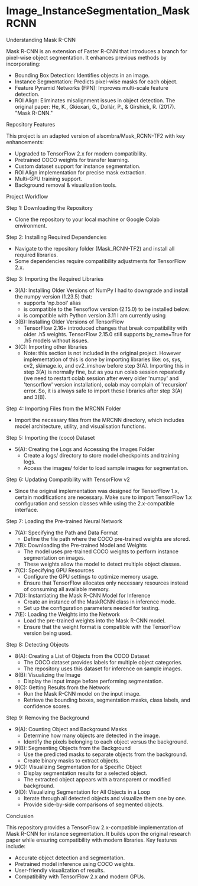 # Image_InstanceSegmentation_MaskRCNN

Understanding Mask R-CNN

Mask R-CNN is an extension of Faster R-CNN that introduces a branch for pixel-wise object segmentation. It enhances previous methods by incorporating:

- Bounding Box Detection: Identifies objects in an image.
- Instance Segmentation: Predicts pixel-wise masks for each object.
- Feature Pyramid Networks (FPN): Improves multi-scale feature detection.
- ROI Align: Eliminates misalignment issues in object detection.
The original paper:
He, K., Gkioxari, G., Dollár, P., & Girshick, R. (2017). "Mask R-CNN."


Repository Features

This project is an adapted version of alsombra/Mask_RCNN-TF2 with key enhancements:

- Upgraded to TensorFlow 2.x for modern compatibility.
- Pretrained COCO weights for transfer learning.
- Custom dataset support for instance segmentation.
- ROI Align implementation for precise mask extraction.
- Multi-GPU training support.
- Background removal & visualization tools.


Project Workflow

Step 1: Downloading the Repository
- Clone the repository to your local machine or Google Colab environment.

Step 2: Installing Required Dependencies
- Navigate to the repository folder (Mask_RCNN-TF2) and install all required libraries.
- Some dependencies require compatibility adjustments for TensorFlow 2.x.

 
Step 3: Importing the Required Libraries
  - 3(A): Installing Older Versions of NumPy
    I had to downgrade and install the numpy version (1.23.5) that:
      - supports 'np.bool' alias
      - is compatible to the Tensoflow version (2.15.0) to be installed below.
      - is compatible with Python version 3.11 I am currently using
  - 3(B): Installing Older Versions of TensorFlow
    - TensorFlow 2.16+ introduced changes that break compatibility with older .h5 weights. TensorFlow 2.15.0 still supports by_name=True for .h5 models without issues.
  - 3(C): Importing other libraries
    - Note: this section is not included in the original project. However implementation of this is done by importing libraries like: os, sys, cv2, skimage.io, and cv2_imshow before step 3(A). Importing this in step 3(A) is normally fine, but as you run colab session repeatedly (we need to restart colab session after every older 'numpy' and 'tensorflow' version installation), colab may complain of 'recursion' error. So, it is always safe to import these libraries after step 3(A) and 3(B).
   
Step 4: Importing Files from the MRCNN Folder
- Import the necessary files from the MRCNN directory, which includes model architecture, utility, and visualisation functions.

Step 5: Importing the (coco) Dataset
  - 5(A): Creating the Logs and Accessing the Images Folder
    - Create a logs/ directory to store model checkpoints and training logs.
    - Access the images/ folder to load sample images for segmentation.
   
Step 6: Updating Compatibility with TensorFlow v2
- Since the original implementation was designed for TensorFlow 1.x, certain modifications are necessary. Make sure to import TensorFlow 1.x configuration and session classes while using the 2.x-compatible interface.

Step 7: Loading the Pre-trained Neural Network
  - 7(A): Specifying the Path and Data Format
    - Define the file path where the COCO pre-trained weights are stored.
  - 7(B): Downloading the Pre-trained Model and Weights
    - The model uses pre-trained COCO weights to perform instance segmentation on images.
    - These weights allow the model to detect multiple object classes.
  - 7(C): Specifying GPU Resources
    - Configure the GPU settings to optimize memory usage.
    - Ensure that TensorFlow allocates only necessary resources instead of consuming all available memory.
  - 7(D): Instantiating the Mask R-CNN Model for Inference
    - Create an instance of the MaskRCNN class in inference mode.
    - Set up the configuration parameters needed for testing.
  - 7(E): Loading the Weights into the Network
    - Load the pre-trained weights into the Mask R-CNN model.
    - Ensure that the weight format is compatible with the TensorFlow version being used.
   
Step 8: Detecting Objects
  - 8(A): Creating a List of Objects from the COCO Dataset
    - The COCO dataset provides labels for multiple object categories.
    - The repository uses this dataset for inference on sample images.
  - 8(B): Visualizing the Image
    - Display the input image before performing segmentation.
  - 8(C): Getting Results from the Network
    - Run the Mask R-CNN model on the input image.
    - Retrieve the bounding boxes, segmentation masks, class labels, and confidence scores.

Step 9: Removing the Background
  - 9(A): Counting Object and Background Masks
    - Determine how many objects are detected in the image.
    - Identify the pixels belonging to each object versus the background.
  - 9(B): Segmenting Objects from the Background
    - Use the predicted masks to separate objects from the background.
    - Create binary masks to extract objects.
  - 9(C): Visualizing Segmentation for a Specific Object
    - Display segmentation results for a selected object.
    - The extracted object appears with a transparent or modified background.
 -  9(D): Visualizing Segmentation for All Objects in a Loop
    - Iterate through all detected objects and visualize them one by one.
    - Provide side-by-side comparisons of segmented objects.

Conclusion

This repository provides a TensorFlow 2.x-compatible implementation of Mask R-CNN for instance segmentation.
It builds upon the original research paper while ensuring compatibility with modern libraries. Key features include:

- Accurate object detection and segmentation.
- Pretrained model inference using COCO weights.
- User-friendly visualization of results.
- Compatibility with TensorFlow 2.x and modern GPUs.
